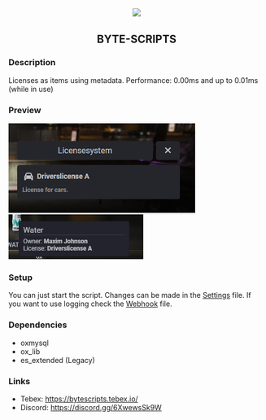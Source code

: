 <div align='center'><img src='https://github.com/Mirrrrrow/byte_licenses/assets/95571243/bd44ecf7-36a0-4ee5-8845-622f436ebacb' width='100rem'/></div>
<div align='center'><h2>BYTE-SCRIPTS</h2></div>

### Description
Licenses as items using metadata. Performance: 0.00ms and up to 0.01ms (while in use)

### Preview
![Alt text](img/image.png)
![Alt text](img/image2.png)

### Setup
You can just start the script. Changes can be made in the [Settings](data/settings.lua) file.
If you want to use logging check the [Webhook](modules/logger/server.lua) file.

### Dependencies
- oxmysql
- ox_lib
- es_extended (Legacy)

### Links
- Tebex: https://bytescripts.tebex.io/
- Discord: https://discord.gg/6XwewsSk9W